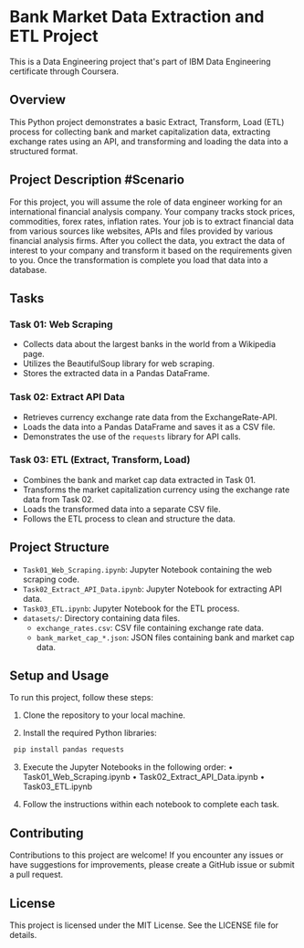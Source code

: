 # Bank Market Data Extraction and ETL Project
This is a Data Engineering project that's part of IBM Data Engineering certificate through Coursera.

## Overview

This Python project demonstrates a basic Extract, Transform, Load (ETL) process for collecting bank and market capitalization data, extracting exchange rates using an API, and transforming and loading the data into a structured format.

## Project Description #Scenario

For this project, you will assume the role of data engineer working for an international financial analysis company. Your company tracks stock prices, commodities, forex rates, inflation rates. Your job is to extract financial data from various sources like websites, APIs and files provided by various financial analysis firms. After you collect the data, you extract the data of interest to your company and transform it based on the requirements given to you. Once the transformation is complete you load that data into a database.


## Tasks

### Task 01: Web Scraping
- Collects data about the largest banks in the world from a Wikipedia page.
- Utilizes the BeautifulSoup library for web scraping.
- Stores the extracted data in a Pandas DataFrame.

### Task 02: Extract API Data
- Retrieves currency exchange rate data from the ExchangeRate-API.
- Loads the data into a Pandas DataFrame and saves it as a CSV file.
- Demonstrates the use of the `requests` library for API calls.

### Task 03: ETL (Extract, Transform, Load)
- Combines the bank and market cap data extracted in Task 01.
- Transforms the market capitalization currency using the exchange rate data from Task 02.
- Loads the transformed data into a separate CSV file.
- Follows the ETL process to clean and structure the data.

## Project Structure

- `Task01_Web_Scraping.ipynb`: Jupyter Notebook containing the web scraping code.
- `Task02_Extract_API_Data.ipynb`: Jupyter Notebook for extracting API data.
- `Task03_ETL.ipynb`: Jupyter Notebook for the ETL process.
- `datasets/`: Directory containing data files.
   - `exchange_rates.csv`: CSV file containing exchange rate data.
   - `bank_market_cap_*.json`: JSON files containing bank and market cap data.

## Setup and Usage

To run this project, follow these steps:

1. Clone the repository to your local machine.

2. Install the required Python libraries:
  ```bash
   pip install pandas requests
  ```

3. Execute the Jupyter Notebooks in the following order:
  •	Task01_Web_Scraping.ipynb
  •	Task02_Extract_API_Data.ipynb
  •	Task03_ETL.ipynb

4. Follow the instructions within each notebook to complete each task.



## Contributing
Contributions to this project are welcome! If you encounter any issues or have suggestions for improvements, please create a GitHub issue or submit a pull request.

## License
This project is licensed under the MIT License. See the LICENSE file for details.

